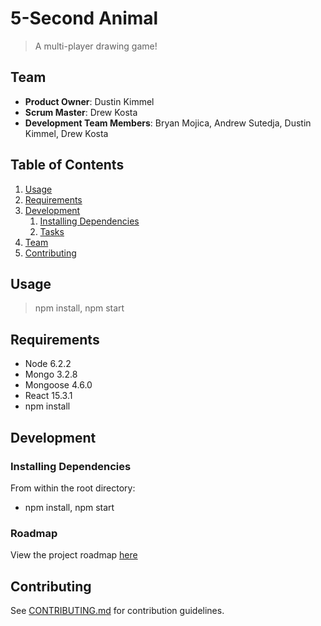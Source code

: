 # 5-Second Animal

> A multi-player drawing game!

## Team

  - __Product Owner__: Dustin Kimmel
  - __Scrum Master__: Drew Kosta
  - __Development Team Members__: Bryan Mojica, Andrew Sutedja, Dustin Kimmel, Drew Kosta

## Table of Contents

1. [Usage](#Usage)
1. [Requirements](#requirements)
1. [Development](#development)
    1. [Installing Dependencies](#installing-dependencies)
    1. [Tasks](#tasks)
1. [Team](#team)
1. [Contributing](#contributing)

## Usage

> npm install, npm start

## Requirements

- Node 6.2.2
- Mongo 3.2.8
- Mongoose 4.6.0
- React 15.3.1
- npm install

## Development

### Installing Dependencies

From within the root directory:
- npm install, npm start


### Roadmap

View the project roadmap [here](https://waffle.io/jousting-fern/soctionary)


## Contributing

See [CONTRIBUTING.md](CONTRIBUTING.md) for contribution guidelines.
